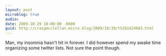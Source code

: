 ```yaml
---
layout: post
microblog: true
audio: 
date: 2009-10-29 18:00:00 -0600
guid: http://craigmcclellan.micro.blog/2009/10/30/t5281624683.html
---
```

Man, my insomnia hasn't hit in forever.  I did however spend my awake time organizing some twitter lists. Not sure the point though.
